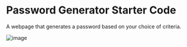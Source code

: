 # Password Generator Starter Code
A webpage that generates a password based on your choice of criteria.

![image](https://user-images.githubusercontent.com/116109240/211921032-161c2d61-b7bc-47ab-b875-4811f9c7cd22.png)
